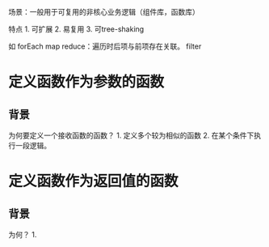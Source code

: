  场景：一般用于可复用的非核心业务逻辑（组件库，函数库）

特点
	1. 可扩展
	2. 易复用
	3. 可tree-shaking

如
	forEach
	map
	reduce：遍历时后项与前项存在关联。
	filter

# 定义函数作为参数的函数
## 背景
为何要定义一个接收函数的函数？
	1. 定义多个较为相似的函数
	2. 在某个条件下执行一段逻辑。

# 定义函数作为返回值的函数
## 背景
为何？
	1. 